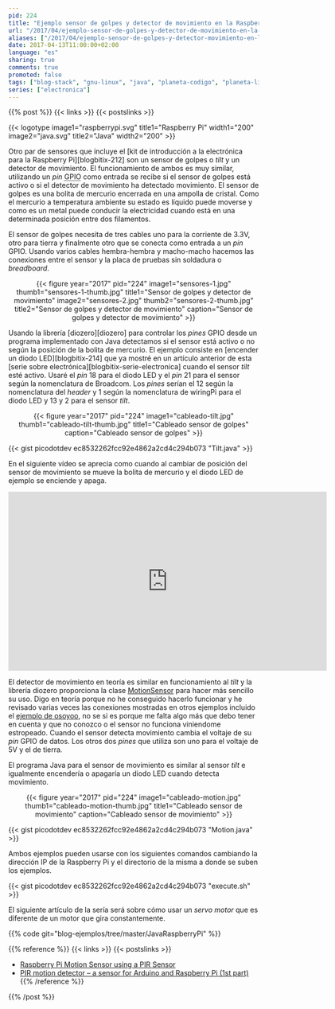 ```yaml
---
pid: 224
title: "Ejemplo sensor de golpes y detector de movimiento en la Raspberry Pi con Java"
url: "/2017/04/ejemplo-sensor-de-golpes-y-detector-de-movimiento-en-la-raspberry-pi-con-java/"
aliases: ["/2017/04/ejemplo-sensor-de-golpes-y-detector-movimiento-en-la-raspberry-pi-con-java/"]
date: 2017-04-13T11:00:00+02:00
language: "es"
sharing: true
comments: true
promoted: false
tags: ["blog-stack", "gnu-linux", "java", "planeta-codigo", "planeta-linux", "programacion"]
series: ["electronica"]
---
```


{{% post %}}
{{< links >}}
{{< postslinks >}}

{{< logotype image1="raspberrypi.svg" title1="Raspberry Pi" width1="200" image2="java.svg" title2="Java" width2="200" >}}

Otro par de sensores que incluye el [kit de introducción a la electrónica para la Raspberry Pi][blogbitix-212] son un sensor de golpes o _tilt_ y un detector de movimiento. El funcionamiento de ambos es muy similar, utilizando un _pin_ <abbr title="General Purpose Input Output">GPIO</abbr> como entrada se recibe si el sensor de golpes está activo o si el detector de movimiento ha detectado movimiento. El sensor de golpes es una bolita de mercurio encerrada en una ampolla de cristal. Como el mercurio a temperatura ambiente su estado es líquido puede moverse y como es un metal puede conducir la electricidad cuando está en una determinada posición entre dos filamentos.

El sensor de golpes necesita de tres cables uno para la corriente de 3.3V, otro para tierra y finalmente otro que se conecta como entrada a un _pin_ GPIO. Usando varios cables hembra-hembra y macho-macho hacemos las conexiones entre el sensor y la placa de pruebas sin soldadura o _breadboard_.

<div class="media" style="text-align: center;">
    {{< figure year="2017" pid="224"
        image1="sensores-1.jpg" thumb1="sensores-1-thumb.jpg" title1="Sensor de golpes y detector de movimiento"
        image2="sensores-2.jpg" thumb2="sensores-2-thumb.jpg" title2="Sensor de golpes y detector de movimiento"
        caption="Sensor de golpes y detector de movimiento" >}}
</div>

Usando la librería [diozero][diozero] para controlar los _pines_ GPIO desde un programa implementado con Java detectamos si el sensor está activo o no según la posición de la bolita de mercurio. El ejemplo consiste en [encender un diodo LED][blogbitix-214] que ya mostré en un artículo anterior de esta [serie sobre electrónica][blogbitix-serie-electronica] cuando el sensor _tilt_ esté activo. Usaré el _pin_ 18 para el diodo LED y el _pin_ 21 para el sensor según la nomenclatura de Broadcom. Los _pines_ serían el 12 según la nomenclatura del _header_ y 1 según la nomenclatura de wiringPi para el diodo LED y 13 y 2 para el sensor _tilt_.

<div class="media" style="text-align: center;">
    {{< figure year="2017" pid="224"
        image1="cableado-tilt.jpg" thumb1="cableado-tilt-thumb.jpg" title1="Cableado sensor de golpes"
        caption="Cableado sensor de golpes" >}}
</div>

{{< gist picodotdev ec8532262fcc92e4862a2cd4c294b073 "Tilt.java" >}}

En el siguiente vídeo se aprecia como cuando al cambiar de posición del sensor de movimiento se mueve la bolita de mercurio y el diodo LED de ejemplo se enciende y apaga.

<div class="media media-video" style="text-align: center;">
  <iframe width="640" height="360" src="https://www.youtube.com/embed/7Rkou-pJWFY" frameborder="0" allowfullscreen></iframe>
</div>

El detector de movimiento en teoría es similar en funcionamiento al _tilt_ y la librería diozero proporciona la clase [MotionSensor](http://static.javadoc.io/com.diozero/diozero-core/0.9/com/diozero/sandpit/MotionSensor.html) para hacer más sencillo su uso. Digo en teoría porque no he conseguido hacerlo funcionar y he revisado varias veces las conexiones mostradas en otros ejemplos incluido el [ejemplo de osoyoo](http://osoyoo.com/2016/07/14/motionsensor-pi/), no se si es porque me falta algo más que debo tener en cuenta y que no conozco o el sensor no funciona viniendome estropeado. Cuando el sensor detecta movimiento cambia el voltaje de su _pin_ GPIO de datos. Los otros dos _pines_ que utiliza son uno para el voltaje de 5V y el de tierra.

El programa Java para el sensor de movimiento es similar al sensor _tilt_ e igualmente encendería o apagaría un diodo LED cuando detecta movimiento.

<div class="media" style="text-align: center;">
    {{< figure year="2017" pid="224"
        image1="cableado-motion.jpg" thumb1="cableado-motion-thumb.jpg" title1="Cableado sensor de movimiento"
        caption="Cableado sensor de movimiento" >}}
</div>

{{< gist picodotdev ec8532262fcc92e4862a2cd4c294b073 "Motion.java" >}}

Ambos ejemplos pueden usarse con los siguientes comandos cambiando la dirección IP de la Raspberry Pi y el directorio de la misma a donde se suben los ejemplos.

{{< gist picodotdev ec8532262fcc92e4862a2cd4c294b073 "execute.sh" >}}

El siguiente artículo de la sería será sobre cómo usar un _servo motor_ que es diferente de un motor que gira constantemente.

{{% code git="blog-ejemplos/tree/master/JavaRaspberryPi" %}}

{{% reference %}}
{{< links >}}
{{< postslinks >}}
* [Raspberry Pi Motion Sensor using a PIR Sensor](https://pimylifeup.com/raspberry-pi-motion-sensor/)
* [PIR motion detector – a sensor for Arduino and Raspberry Pi (1st part)](http://www.meccanismocomplesso.org/en/pir-motion-detector/)
{{% /reference %}}

{{% /post %}}
